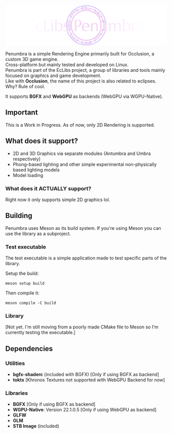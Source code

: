 <img src="readme-assets/penumbra-rotate.svg" alt="EcLibs Penumbra"></img>

Penumbra is a simple Rendering Engine primarily built for Occlusion, a custom 3D game engine.  
Cross-platform but mainly tested and developed on Linux.  
Penumbra is part of the EcLibs project, a group of libraries and tools mainly focused on graphics and game development.  
Like with **Occlusion**, the name of this project is also related to eclipses. Why? Rule of cool.

It supports **BGFX** and **WebGPU** as backends (WebGPU via WGPU-Native).

## Important

This is a Work in Progress. As of now, only 2D Rendering is supported.

## What does it support?

- 2D and 3D Graphics via separate modules (Antumbra and Umbra respectively)
- Phong-based lighting and other simple experimental non-physically based lighting models
- Model loading

### What does it ACTUALLY support?

Right now it only supports simple 2D graphics lol.

## Building

Penumbra uses Meson as its build system. If you're using Meson you can use the library as a subproject.

### Test executable

The test executable is a simple application made to test specific parts of the library.

Setup the build:
```
meson setup build
```
Then compile it:
```
meson compile -C build
```

### Library

[Not yet. I'm still moving from a poorly made CMake file to Meson so I'm currently testing the executable.]

## Dependencies
### Utilities
- **bgfx-shaderc** (included with BGFX) \[Only if using BGFX as backend\]
- **toktx** \[Khronos Textures not supported with WebGPU Backend for now\]

### Libraries
- **BGFX** \[Only if using BGFX as backend\]
- **WGPU-Native**: Version 22.1.0.5 \[Only if using WebGPU as backend\]
- **GLFW**
- **GLM**
- **STB Image** (included)